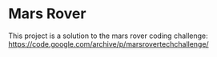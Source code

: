 # Mars Rover

This project is a solution to the mars rover coding challenge: https://code.google.com/archive/p/marsrovertechchallenge/